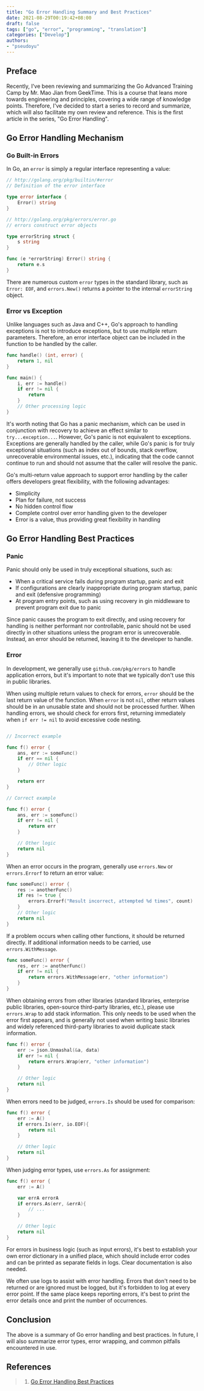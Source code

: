 ```yaml
---
title: "Go Error Handling Summary and Best Practices"
date: 2021-08-29T00:19:42+08:00
draft: false
tags: ["go", "error", "programming", "translation"]
categories: ["Develop"]
authors:
- "pseudoyu"
---
```


## Preface

Recently, I've been reviewing and summarizing the Go Advanced Training Camp by Mr. Mao Jian from GeekTime. This is a course that leans more towards engineering and principles, covering a wide range of knowledge points. Therefore, I've decided to start a series to record and summarize, which will also facilitate my own review and reference. This is the first article in the series, "Go Error Handling".

## Go Error Handling Mechanism

### Go Built-in Errors

In Go, an `error` is simply a regular interface representing a value:

```go
// http://golang.org/pkg/builtin/#error
// Definition of the error interface

type error interface {
    Error() string
}

// http://golang.org/pkg/errors/error.go
// errors construct error objects

type errorString struct {
    s string
}

func (e *errorString) Error() string {
    return e.s
}
```

There are numerous custom `error` types in the standard library, such as `Error: EOF`, and `errors.New()` returns a pointer to the internal `errorString` object.

### Error vs Exception

Unlike languages such as Java and C++, Go's approach to handling exceptions is not to introduce exceptions, but to use multiple return parameters. Therefore, an error interface object can be included in the function to be handled by the caller.

```go
func handle() (int, error) {
    return 1, nil
}

func main() {
    i, err := handle()
    if err != nil {
        return
    }
    // Other processing logic
}
```

It's worth noting that Go has a panic mechanism, which can be used in conjunction with recovery to achieve an effect similar to `try...exception...`. However, Go's panic is not equivalent to exceptions. Exceptions are generally handled by the caller, while Go's panic is for truly exceptional situations (such as index out of bounds, stack overflow, unrecoverable environmental issues, etc.), indicating that the code cannot continue to run and should not assume that the caller will resolve the panic.

Go's multi-return value approach to support error handling by the caller offers developers great flexibility, with the following advantages:

- Simplicity
- Plan for failure, not success
- No hidden control flow
- Complete control over error handling given to the developer
- Error is a value, thus providing great flexibility in handling

## Go Error Handling Best Practices

### Panic

Panic should only be used in truly exceptional situations, such as:

- When a critical service fails during program startup, panic and exit
- If configurations are clearly inappropriate during program startup, panic and exit (defensive programming)
- At program entry points, such as using recovery in gin middleware to prevent program exit due to panic

Since panic causes the program to exit directly, and using recovery for handling is neither performant nor controllable, panic should not be used directly in other situations unless the program error is unrecoverable. Instead, an error should be returned, leaving it to the developer to handle.

### Error

In development, we generally use `github.com/pkg/errors` to handle application errors, but it's important to note that we typically don't use this in public libraries.

When using multiple return values to check for errors, `error` should be the last return value of the function. When `error` is not `nil`, other return values should be in an unusable state and should not be processed further. When handling errors, we should check for errors first, returning immediately when `if err != nil` to avoid excessive code nesting.

```go

// Incorrect example

func f() error {
    ans, err := someFunc()
    if err == nil {
        // Other logic
    }

    return err
}

// Correct example

func f() error {
    ans, err := someFunc()
    if err != nil {
        return err
    }

    // Other logic
    return nil
}
```

When an error occurs in the program, generally use `errors.New` or `errors.Errorf` to return an error value:

```go
func someFunc() error {
    res := anotherFunc()
    if res != true {
        errors.Errorf("Result incorrect, attempted %d times", count)
    }
    // Other logic
    return nil
}
```

If a problem occurs when calling other functions, it should be returned directly. If additional information needs to be carried, use `errors.WithMessage`.

```go
func someFunc() error {
    res, err := anotherFunc()
    if err != nil {
        return errors.WithMessage(err, "other information")
    }
}
```

When obtaining errors from other libraries (standard libraries, enterprise public libraries, open-source third-party libraries, etc.), please use `errors.Wrap` to add stack information. This only needs to be used when the error first appears, and is generally not used when writing basic libraries and widely referenced third-party libraries to avoid duplicate stack information.

```go
func f() error {
    err := json.Unmashal(&a, data)
    if err != nil {
        return errors.Wrap(err, "other information")
    }

    // Other logic
    return nil
}
```

When errors need to be judged, `errors.Is` should be used for comparison:

```go
func f() error {
    err := A()
    if errors.Is(err, io.EOF){
    	return nil
    }

    // Other logic
    return nil
}
```

When judging error types, use `errors.As` for assignment:

```go
func f() error {
    err := A()

    var errA errorA
    if errors.As(err, &errA){
    	// ...
    }

    // Other logic
    return nil
}
```

For errors in business logic (such as input errors), it's best to establish your own error dictionary in a unified place, which should include error codes and can be printed as separate fields in logs. Clear documentation is also needed.

We often use logs to assist with error handling. Errors that don't need to be returned or are ignored must be logged, but it's forbidden to log at every error point. If the same place keeps reporting errors, it's best to print the error details once and print the number of occurrences.

## Conclusion

The above is a summary of Go error handling and best practices. In future, I will also summarize error types, error wrapping, and common pitfalls encountered in use.

## References

> 1. [Go Error Handling Best Practices](https://lailin.xyz/post/go-training-03.html)